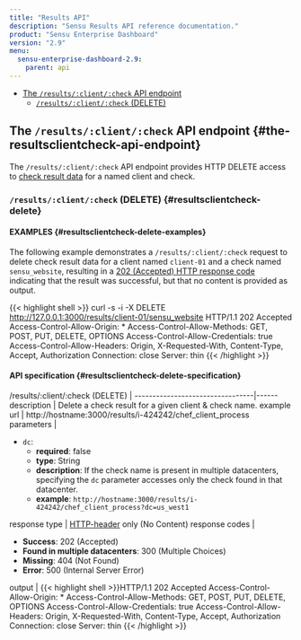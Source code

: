 ```yaml
---
title: "Results API"
description: "Sensu Results API reference documentation."
product: "Sensu Enterprise Dashboard"
version: "2.9"
menu:
  sensu-enterprise-dashboard-2.9:
    parent: api
---
```


- [The `/results/:client/:check` API endpoint](#the-resultsclientcheck-api-endpoint)
  - [`/results/:client/:check` (DELETE)](#resultsclientcheck-delete)

## The `/results/:client/:check` API endpoint {#the-resultsclientcheck-api-endpoint}

The `/results/:client/:check` API endpoint provides HTTP DELETE
access to [check result data][1] for a named client and check.

### `/results/:client/:check` (DELETE) {#resultsclientcheck-delete}

#### EXAMPLES {#resultsclientcheck-delete-examples}

The following example demonstrates a `/results/:client/:check` request to delete
check result data for a client named `client-01` and a check named
`sensu_website`, resulting in a [202 (Accepted) HTTP response code][2]
indicating that the result was successful, but that no content is provided as output.

{{< highlight shell >}}
curl -s -i -X DELETE http://127.0.0.1:3000/results/client-01/sensu_website
HTTP/1.1 202 Accepted
Access-Control-Allow-Origin: *
Access-Control-Allow-Methods: GET, POST, PUT, DELETE, OPTIONS
Access-Control-Allow-Credentials: true
Access-Control-Allow-Headers: Origin, X-Requested-With, Content-Type, Accept, Authorization
Connection: close
Server: thin
{{< /highlight >}}

#### API specification {#resultsclientcheck-delete-specification}

/results/:client/:check (DELETE) | 
---------------------------------|------
description                      | Delete a check result for a given client & check name.
example url                      | http://hostname:3000/results/i-424242/chef_client_process
parameters                       | <ul><li>`dc`:<ul><li>**required**: false</li><li>**type**: String</li><li>**description**: If the check name is present in multiple datacenters, specifying the `dc` parameter accesses only the check found in that datacenter.</li><li>**example**: `http://hostname:3000/results/i-424242/chef_client_process?dc=us_west1`</li></ul></li></ul>
response type                    | [HTTP-header][3] only (No Content)
response codes                   | <ul><li>**Success**: 202 (Accepted)</li><li>**Found in multiple datacenters**: 300 (Multiple Choices)</li><li>**Missing**: 404 (Not Found)</li><li>**Error**: 500 (Internal Server Error)</li></ul>
output                           | {{< highlight shell >}}HTTP/1.1 202 Accepted
Access-Control-Allow-Origin: *
Access-Control-Allow-Methods: GET, POST, PUT, DELETE, OPTIONS
Access-Control-Allow-Credentials: true
Access-Control-Allow-Headers: Origin, X-Requested-With, Content-Type, Accept, Authorization
Connection: close
Server: thin
{{< /highlight >}}

[?]:  #
[1]:  /sensu-core/latest/reference/checks#check-results
[2]:  https://en.wikipedia.org/wiki/List_of_HTTP_status_codes
[3]:  https://www.w3.org/Protocols/rfc2616/rfc2616-sec14.html
[4]:  /sensu-core/latest/reference/clients#proxy-clients
[5]:  /sensu-core/latest/reference/checks#check-definition-specification
